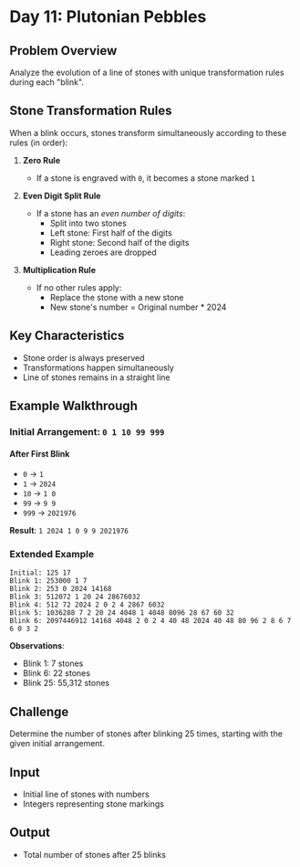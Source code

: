 # Day 11: Plutonian Pebbles

## Problem Overview
Analyze the evolution of a line of stones with unique transformation rules during each "blink".

## Stone Transformation Rules
When a blink occurs, stones transform simultaneously according to these rules (in order):

1. **Zero Rule**
   - If a stone is engraved with `0`, it becomes a stone marked `1`

2. **Even Digit Split Rule**
   - If a stone has an *even number of digits*:
     - Split into two stones
     - Left stone: First half of the digits
     - Right stone: Second half of the digits
     - Leading zeroes are dropped

3. **Multiplication Rule**
   - If no other rules apply:
     - Replace the stone with a new stone
     - New stone's number = Original number * 2024

## Key Characteristics
- Stone order is always preserved
- Transformations happen simultaneously
- Line of stones remains in a straight line

## Example Walkthrough
### Initial Arrangement: `0 1 10 99 999`

#### After First Blink
- `0` → `1`
- `1` → `2024`
- `10` → `1 0`
- `99` → `9 9`
- `999` → `2021976`

**Result**: `1 2024 1 0 9 9 2021976`

### Extended Example
```
Initial: 125 17
Blink 1: 253000 1 7
Blink 2: 253 0 2024 14168
Blink 3: 512072 1 20 24 28676032
Blink 4: 512 72 2024 2 0 2 4 2867 6032
Blink 5: 1036288 7 2 20 24 4048 1 4048 8096 28 67 60 32
Blink 6: 2097446912 14168 4048 2 0 2 4 40 48 2024 40 48 80 96 2 8 6 7 6 0 3 2
```

**Observations**:
- Blink 1: 7 stones
- Blink 6: 22 stones
- Blink 25: 55,312 stones

## Challenge
Determine the number of stones after blinking 25 times, starting with the given initial arrangement.

## Input
- Initial line of stones with numbers
- Integers representing stone markings

## Output
- Total number of stones after 25 blinks